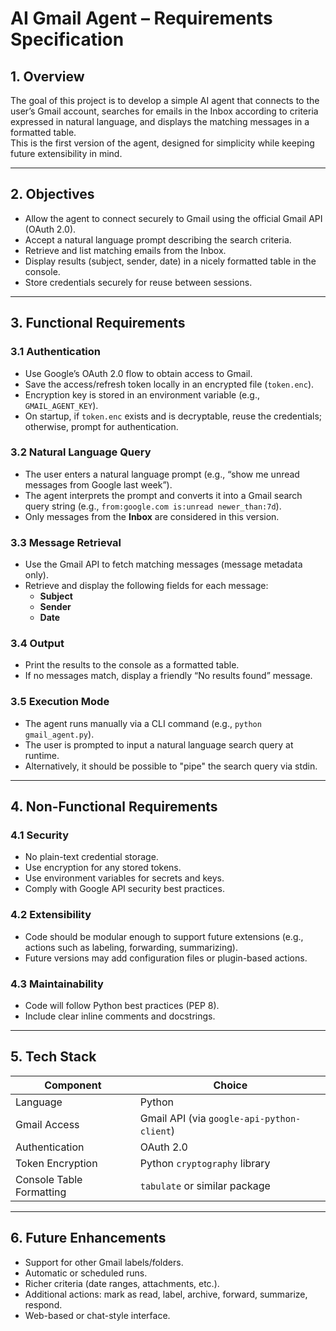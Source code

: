# AI Gmail Agent – Requirements Specification

## 1. Overview
The goal of this project is to develop a simple AI agent that connects to the user’s Gmail account, searches for emails in the Inbox according to criteria expressed in natural language, and displays the matching messages in a formatted table.  
This is the first version of the agent, designed for simplicity while keeping future extensibility in mind.

---

## 2. Objectives
- Allow the agent to connect securely to Gmail using the official Gmail API (OAuth 2.0).  
- Accept a natural language prompt describing the search criteria.  
- Retrieve and list matching emails from the Inbox.  
- Display results (subject, sender, date) in a nicely formatted table in the console.  
- Store credentials securely for reuse between sessions.

---

## 3. Functional Requirements

### 3.1 Authentication
- Use Google’s OAuth 2.0 flow to obtain access to Gmail.  
- Save the access/refresh token locally in an encrypted file (`token.enc`).  
- Encryption key is stored in an environment variable (e.g., `GMAIL_AGENT_KEY`).  
- On startup, if `token.enc` exists and is decryptable, reuse the credentials; otherwise, prompt for authentication.

### 3.2 Natural Language Query
- The user enters a natural language prompt (e.g., “show me unread messages from Google last week”).  
- The agent interprets the prompt and converts it into a Gmail search query string (e.g., `from:google.com is:unread newer_than:7d`).  
- Only messages from the **Inbox** are considered in this version.

### 3.3 Message Retrieval
- Use the Gmail API to fetch matching messages (message metadata only).  
- Retrieve and display the following fields for each message:
  - **Subject**
  - **Sender**
  - **Date**

### 3.4 Output
- Print the results to the console as a formatted table.  
- If no messages match, display a friendly “No results found” message.

### 3.5 Execution Mode
- The agent runs manually via a CLI command (e.g., `python gmail_agent.py`).  
- The user is prompted to input a natural language search query at runtime.
- Alternatively, it should be possible to "pipe" the search query via stdin.

---

## 4. Non-Functional Requirements

### 4.1 Security
- No plain-text credential storage.  
- Use encryption for any stored tokens.  
- Use environment variables for secrets and keys.  
- Comply with Google API security best practices.

### 4.2 Extensibility
- Code should be modular enough to support future extensions (e.g., actions such as labeling, forwarding, summarizing).  
- Future versions may add configuration files or plugin-based actions.

### 4.3 Maintainability
- Code will follow Python best practices (PEP 8).  
- Include clear inline comments and docstrings.

---

## 5. Tech Stack

| Component | Choice |
|------------|---------|
| Language | Python |
| Gmail Access | Gmail API (via `google-api-python-client`) |
| Authentication | OAuth 2.0 |
| Token Encryption | Python `cryptography` library |
| Console Table Formatting | `tabulate` or similar package |

---

## 6. Future Enhancements
- Support for other Gmail labels/folders.  
- Automatic or scheduled runs.  
- Richer criteria (date ranges, attachments, etc.).  
- Additional actions: mark as read, label, archive, forward, summarize, respond.  
- Web-based or chat-style interface.
